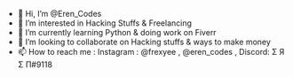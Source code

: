 - 👋 Hi, I’m @Eren_Codes
- 👀 I’m interested in Hacking Stuffs & Freelancing 
- 🌱 I’m currently learning Python & doing work on Fiverr
- 💞️ I’m looking to collaborate on Hacking stuffs & ways to make money
- 📫 How to reach me : Instagram : @frexyee , @eren_codes , Discord: Σ Я Σ П#9118

<!---
Monste-r/Monste-r is a ✨ special ✨ repository because its `README.md` (this file) appears on your GitHub profile.
You can click the Preview link to take a look at your changes.
--->
